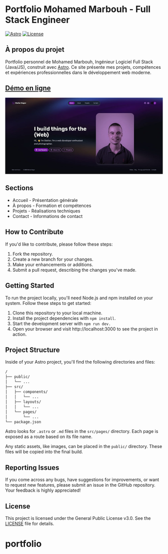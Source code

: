 # Portfolio Mohamed Marbouh - Full Stack Engineer

[![Astro](https://img.shields.io/badge/built%20with-astro-blueviolet)](https://astro.build/)
[![License](https://img.shields.io/badge/license-GPLv3-blue)](LICENSE)

## À propos du projet

Portfolio personnel de Mohamed Marbouh, Ingénieur Logiciel Full Stack (Java/JS), construit avec [Astro](https://astro.build/). Ce site présente mes projets, compétences et expériences professionnelles dans le développement web moderne.

## [Démo en ligne](https://mohamedmarbouh.dev/)

![portfolio-demo-img](public/demo-img.jpg)

## Sections

- Accueil - Présentation générale
- À propos - Formation et compétences
- Projets - Réalisations techniques
- Contact - Informations de contact

## How to Contribute

If you'd like to contribute, please follow these steps:

1. Fork the repository.
2. Create a new branch for your changes.
3. Make your enhancements or additions.
4. Submit a pull request, describing the changes you've made.

## Getting Started

To run the project locally, you'll need Node.js and npm installed on your system. Follow these steps to get started:

1. Clone this repository to your local machine.
2. Install the project dependencies with `npm install`.
3. Start the development server with `npm run dev.`
4. Open your browser and visit http://localhost:3000 to see the project in action.

## Project Structure

Inside of your Astro project, you'll find the following directories and files:

```text
/
├── public/
│   └── ...
├── src/
│   ├── components/
│   │   └── ...
│   ├── layouts/
│   │   └── ...
│   └── pages/
│       └── ...
└── package.json
```

Astro looks for `.astro` or `.md` files in the `src/pages/` directory. Each page is exposed as a route based on its file name.

Any static assets, like images, can be placed in the `public/` directory. These files will be copied into the final build.

## Reporting Issues

If you come across any bugs, have suggestions for improvements, or want to request new features, please submit an issue in the GitHub repository. Your feedback is highly appreciated!

## License

This project is licensed under the General Public License v3.0. See the [LICENSE](LICENSE) file for details.
# portfolio
